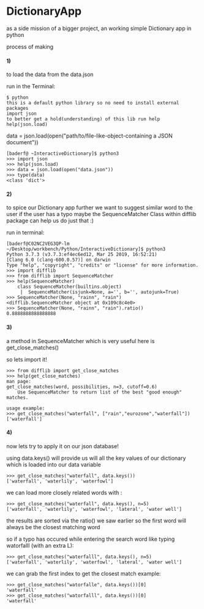 # DictionaryApp
as a side mission of a bigger project, an working simple Dictionary app in python


process of making
#### 1)
to load the data from the data.json

run in the Terminal:
```
$ python
this is a default python library so no need to install external packages
import json 
to better get a hold(understanding) of this lib run help
help(json.load)
```
data = json.load(open("path/to/file-like-object-containing a JSON document"))
```
[baderf@ ~InteractiveDictionary]$ python3
>>> import json
>>> help(json.load)
>>> data = json.load(open("data.json"))
>>> type(data)
<class 'dict'>
```
#### 2) 
to spice our Dictionary app further
we want to suggest similar word to the user if the user has a typo maybe
the SequenceMatcher Class within difflib package can help us do just that :) 

run in terminal:
```
[baderf@C02NC2VEG3QP-lm ~/Desktop/workbench/Python/InteractiveDictionary]$ python3
Python 3.7.3 (v3.7.3:ef4ec6ed12, Mar 25 2019, 16:52:21) 
[Clang 6.0 (clang-600.0.57)] on darwin
Type "help", "copyright", "credits" or "license" for more information.
>>> import difflib
>>> from difflib import SequenceMatcher
>>> help(SequenceMatcher)
	class SequenceMatcher(builtins.object)
	 |  SequenceMatcher(isjunk=None, a='', b='', autojunk=True)
>>> SequenceMatcher(None, "rainn", "rain")
<difflib.SequenceMatcher object at 0x109c8c4e0>
>>> SequenceMatcher(None, "rainn", "rain").ratio()
0.8888888888888888 
```
#### 3) 
a method in SequenceMatcher which is very useful here is get_close_matches()


so lets import it!
```
>>> from difflib import get_close_matches
>>> help(get_close_matches)
man page:
get_close_matches(word, possibilities, n=3, cutoff=0.6)
    Use SequenceMatcher to return list of the best "good enough" matches.

usage example:
>>> get_close_matches("waterfall", ["rain","eurozone","waterfall"])
['waterfall']
```
#### 4) 
now lets try to apply it on our json database!

using data.keys() will provide us will all the key values of our dictionary which is loaded into our data variable
```
>>> get_close_matches("waterfall", data.keys())
['waterfall', 'waterlily', 'waterfowl']
```
we can load more closely related words with :
```
>>> get_close_matches("waterfall", data.keys(), n=5)
['waterfall', 'waterlily', 'waterfowl', 'lateral', 'water well']
```
the results are sorted via the ratio() we saw earlier
so the first word will always be the closest matching word

so if a typo has occured while entering the search word like typing watorfalll (with an extra L): 
```
>>> get_close_matches("waterfalll", data.keys(), n=5)
['waterfall', 'waterlily', 'waterfowl', 'lateral', 'water well']
```
we can grab the first index to get the closest match
example:
```
>>> get_close_matches("watorfalle", data.keys())[0]
'waterfall'
>>> get_close_matches("watorfalll", data.keys())[0]
'waterfall'
```






